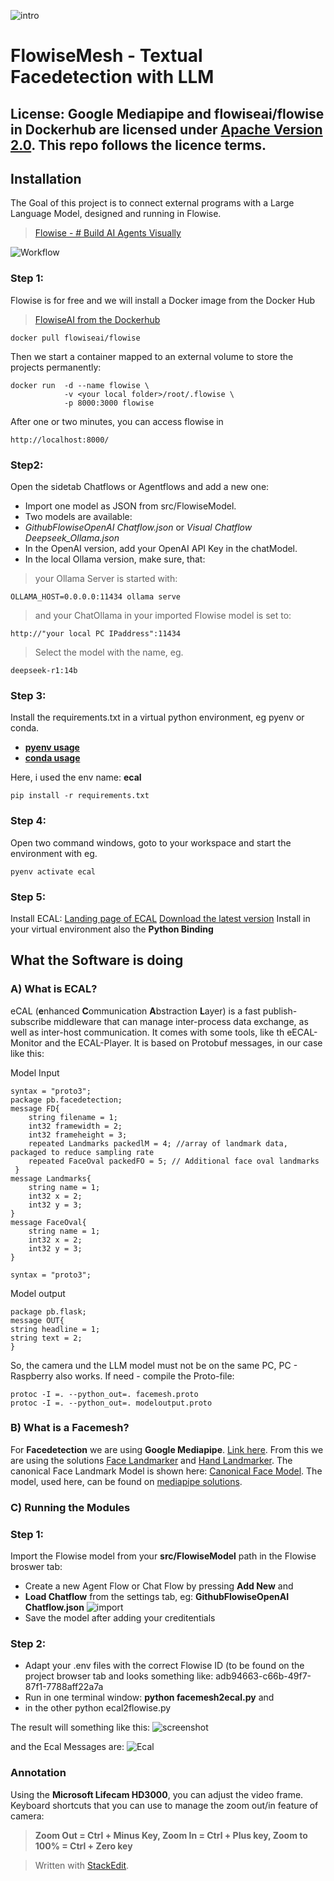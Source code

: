 ![intro](intro.png)
# FlowiseMesh - Textual Facedetection with LLM

## License: Google Mediapipe and flowiseai/flowise in Dockerhub are licensed under [Apache Version 2.0](https://www.apache.org/licenses/LICENSE-2.0). This repo follows the licence terms.

## Installation
The Goal of this project is to connect external programs with a Large Language Model, designed and running in Flowise.
> [Flowise - # Build AI Agents Visually ](https://flowiseai.com/)

![Workflow](workflow.jpg)

### Step 1:
Flowise is for free and we will install a Docker image from the Docker Hub
> [FlowiseAI from the Dockerhub](https://hub.docker.com/r/flowiseai/flowise)

    docker pull flowiseai/flowise

Then we start a container mapped to an external volume to store the projects permanently:

    docker run 	-d --name flowise \
			    -v <your local folder>/root/.flowise \
			    -p 8000:3000 flowise
After one or two minutes, you can access flowise in

    http://localhost:8000/

### Step2:
Open the sidetab Chatflows or Agentflows and add a new one:

 - Import one model as JSON from src/FlowiseModel. 
 - Two models are available: 
 - *GithubFlowiseOpenAI Chatflow.json* or *Visual Chatflow Deepseek_Ollama.json*
 - In the OpenAI version, add your OpenAI API Key in the chatModel.
 - In the local Ollama version, make sure, that:
> your Ollama Server is started with:

    OLLAMA_HOST=0.0.0.0:11434 ollama serve
> and your ChatOllama in your imported Flowise model is set to: 

    http://"your local PC IPaddress":11434

> Select the model with the name, eg. 

`deepseek-r1:14b`

### Step 3:
Install the requirements.txt in a virtual python environment, eg pyenv or conda. 

 - [**pyenv usage**](https://realpython.com/intro-to-pyenv/) 
 - [**conda usage**](https://www.geeksforgeeks.org/set-up-virtual-environment-for-python-using-anaconda/)

Here, i used the env name: **ecal**

    pip install -r requirements.txt

### Step 4: 
Open two command windows, goto to your workspace and start the environment with eg.

    pyenv activate ecal

### Step 5: 
Install ECAL:
[Landing page of ECAL](https://eclipse-ecal.github.io/ecal/stable/index.html)
[Download the latest version](https://eclipse-ecal.github.io/ecal/releases/)
Install in your virtual environment also the **Python Binding**

## What the Software is doing

### A) What is ECAL?
eCAL (**e**nhanced **C**ommunication **A**bstraction **L**ayer) is a fast publish-subscribe middleware that can manage inter-process data exchange, as well as inter-host communication.
It comes with some tools, like th eECAL-Monitor and the ECAL-Player.
It is based on Protobuf messages, in our case like this:

Model Input

    syntax = "proto3";
    package pb.facedetection;
    message FD{
	    string filename = 1;
	    int32 framewidth = 2;
	    int32 frameheight = 3;
	    repeated Landmarks packedlM = 4; //array of landmark data, packaged to reduce sampling rate
	    repeated FaceOval packedFO = 5; // Additional face oval landmarks
	 }
	message Landmarks{
	    string name = 1;
	    int32 x = 2;
	    int32 y = 3;
	}
	message FaceOval{
	    string name = 1;
	    int32 x = 2;
	    int32 y = 3;
	}

	syntax = "proto3";

Model output

	package pb.flask;
	message OUT{
    string headline = 1;
    string text = 2;
    }




So, the camera und the LLM model must not be on the same PC, PC - Raspberry also works.
If need - compile the Proto-file:

    protoc -I =. --python_out=. facemesh.proto
    protoc -I =. --python_out=. modeloutput.proto

### B) What is a Facemesh?

For **Facedetection** we are using **Google Mediapipe**. [Link here](https://developers.google.com/mediapipe/solutions). From this we are using the solutions [Face Landmarker](https://developers.google.com/mediapipe/solutions/vision/face_landmarker) and [Hand Landmarker](https://developers.google.com/mediapipe/solutions/vision/hand_landmarker). The canonical Face Landmark Model is shown here: [Canonical Face Model](https://github.com/google/mediapipe/issues/1854). The model, used here, can be found on [mediapipe solutions](https://github.com/google/mediapipe/blob/master/docs/solutions/models.md).

### C) Running the Modules
### Step 1:
Import the Flowise model from your **src/FlowiseModel** path in the Flowise broswer tab:

- Create a new Agent Flow or Chat Flow by pressing **Add New** and
- **Load Chatflow** from the settings tab, eg: **GithubFlowiseOpenAI Chatflow.json**
![import](import.png)
- Save the model after adding your creditentials
### Step 2:
 - Adapt your .env files with the correct Flowise ID (to be found on the project browser tab and looks something like: adb94663-c66b-49f7-87f1-7788aff22a7a
 - Run in one terminal window: **python facemesh2ecal.py**  and 
 - in the other python ecal2flowise.py

The result will something like this:
![screenshot](running.png)

and the Ecal Messages are:
![Ecal](ecal_setup.png)

### Annotation
Using the  **Microsoft Lifecam HD3000**, you can adjust the video frame.
Keyboard shortcuts that you can use to manage the zoom out/in feature of camera:
> **Zoom Out = Ctrl + Minus Key, Zoom In = Ctrl + Plus key, Zoom to 100% = Ctrl + Zero key**

> Written with [StackEdit](https://stackedit.io/).
